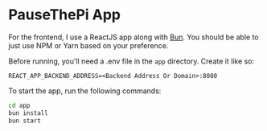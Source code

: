 # PauseThePi App

For the frontend, I use a ReactJS app along with [Bun](https://bun.sh/). You should be able to just use NPM or Yarn based on your preference.

Before running, you'll need a .env file in the `app` directory. Create it like so:

```
REACT_APP_BACKEND_ADDRESS=<Backend Address Or Domain>:8080
```

To start the app, run the following commands:

```bash
cd app
bun install
bun start
```